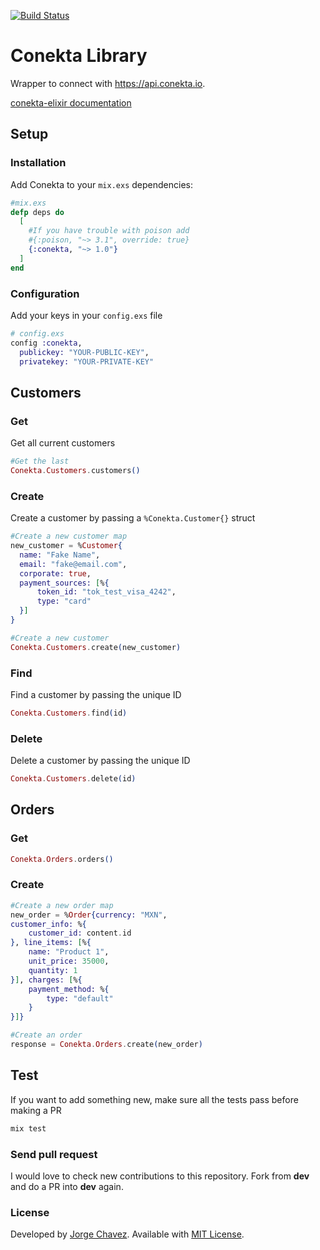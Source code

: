 [![Build Status](https://travis-ci.org/echavezNS/conekta-elixir.svg?branch=master)](https://travis-ci.org/echavezNS/conekta-elixir)

# Conekta Library


Wrapper to connect with https://api.conekta.io.

[conekta-elixir documentation](https://hexdocs.pm/conekta/api-reference.html)

## Setup

### Installation

Add Conekta to your `mix.exs` dependencies:

```elixir
#mix.exs
defp deps do
  [
    #If you have trouble with poison add
    #{:poison, "~> 3.1", override: true}
    {:conekta, "~> 1.0"}
  ]
end
```

### Configuration
Add your keys in your `config.exs` file

```elixir
# config.exs
config :conekta,
  publickey: "YOUR-PUBLIC-KEY",
  privatekey: "YOUR-PRIVATE-KEY"

```

## Customers

### Get
Get all current customers
```elixir
#Get the last
Conekta.Customers.customers()
```

### Create
Create a customer by passing a `%Conekta.Customer{}` struct

```elixir
#Create a new customer map
new_customer = %Customer{
  name: "Fake Name",
  email: "fake@email.com",
  corporate: true,
  payment_sources: [%{
      token_id: "tok_test_visa_4242",
      type: "card"
  }]
}

#Create a new customer
Conekta.Customers.create(new_customer)

```

### Find
Find a customer by passing the unique ID
```elixir
Conekta.Customers.find(id)
```

### Delete
Delete a customer by passing the unique ID
```elixir
Conekta.Customers.delete(id)
```


## Orders

### Get

```elixir
Conekta.Orders.orders()
```

### Create

```elixir
#Create a new order map
new_order = %Order{currency: "MXN",
customer_info: %{
    customer_id: content.id
}, line_items: [%{
    name: "Product 1",
    unit_price: 35000,
    quantity: 1
}], charges: [%{
    payment_method: %{
        type: "default"
    }
}]}

#Create an order
response = Conekta.Orders.create(new_order)
```

## Test
If you want to add something new, make sure all the tests pass before making a PR
```elixir
mix test
```

### Send pull request
I would love to check new contributions to this repository.
Fork from **dev** and do a PR into **dev** again.  

### License

Developed by [Jorge Chavez](https://twitter.com/JorgeChavz). Available with [MIT License](https://github.com/echavezNS/conekta-elixir/blob/master/LICENSE).
